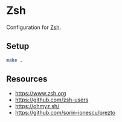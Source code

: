 # Zsh

Configuration for [Zsh](https://www.zsh.org).

## Setup

```bash
make .
```

## Resources

- https://www.zsh.org
- https://github.com/zsh-users
- https://ohmyz.sh/
- https://github.com/sorin-ionescu/prezto
